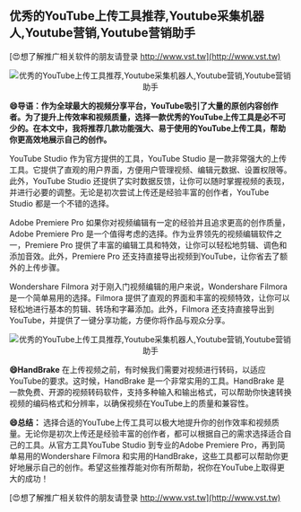 ## **优秀的YouTube上传工具推荐,Youtube采集机器人,Youtube营销,Youtube营销助手**

[😍想了解推广相关软件的朋友请登录 http://www.vst.tw](http://www.vst.tw)

 <center><img src="https://vst.tw/MP4/tuiguang/png/8.png" alt="优秀的YouTube上传工具推荐,Youtube采集机器人,Youtube营销,Youtube营销助手"></center>

**😄导语：作为全球最大的视频分享平台，YouTube吸引了大量的原创内容创作者。为了提升上传效率和视频质量，选择一款优秀的YouTube上传工具是必不可少的。在本文中，我将推荐几款功能强大、易于使用的YouTube上传工具，帮助你更高效地展示自己的创作。**

YouTube Studio
作为官方提供的工具，YouTube Studio 是一款非常强大的上传工具。它提供了直观的用户界面，方便用户管理视频、编辑元数据、设置权限等。此外，YouTube Studio 还提供了实时数据反馈，让你可以随时掌握视频的表现，并进行必要的调整。无论是初次尝试上传还是经验丰富的创作者，YouTube Studio 都是一个不错的选择。

Adobe Premiere Pro
如果你对视频编辑有一定的经验并且追求更高的创作质量，Adobe Premiere Pro 是一个值得考虑的选择。作为业界领先的视频编辑软件之一，Premiere Pro 提供了丰富的编辑工具和特效，让你可以轻松地剪辑、调色和添加音效。此外，Premiere Pro 还支持直接导出视频到YouTube，让你省去了额外的上传步骤。

Wondershare Filmora
对于刚入门视频编辑的用户来说，Wondershare Filmora 是一个简单易用的选择。Filmora 提供了直观的界面和丰富的视频特效，让你可以轻松地进行基本的剪辑、转场和字幕添加。此外，Filmora 还支持直接导出到YouTube，并提供了一键分享功能，方便你将作品与观众分享。

 <center><img src="https://vst.tw/MP4/tuiguang/png/0.png" alt="优秀的YouTube上传工具推荐,Youtube采集机器人,Youtube营销,Youtube营销助手"></center>

**😄HandBrake**
在上传视频之前，有时候我们需要对视频进行转码，以适应YouTube的要求。这时候，HandBrake 是一个非常实用的工具。HandBrake 是一款免费、开源的视频转码软件，支持多种输入和输出格式，可以帮助你快速转换视频的编码格式和分辨率，以确保视频在YouTube上的质量和兼容性。

**😄总结：**
选择合适的YouTube上传工具可以极大地提升你的创作效率和视频质量。无论你是初次上传还是经验丰富的创作者，都可以根据自己的需求选择适合自己的工具。从官方工具YouTube Studio 到专业的Adobe Premiere Pro，再到简单易用的Wondershare Filmora 和实用的HandBrake，这些工具都可以帮助你更好地展示自己的创作。希望这些推荐能对你有所帮助，祝你在YouTube上取得更大的成功！

[😍想了解推广相关软件的朋友请登录 http://www.vst.tw](http://www.vst.tw)



